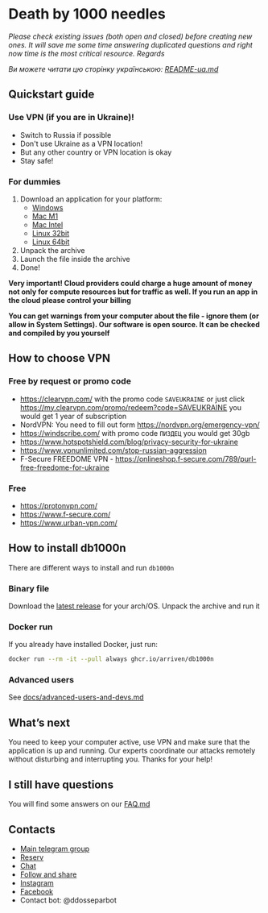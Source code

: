 # Death by 1000 needles

_Please check existing issues (both open and closed) before creating new ones. It will save me some time answering duplicated questions and right now time is the most critical resource. Regards_

_Ви можете читати цю сторінку українською: [README-ua.md](README-ua.md)_

## Quickstart guide

### Use VPN (if you are in Ukraine)!

- Switch to Russia if possible
- Don't use Ukraine as a VPN location!
- But any other country or VPN location is okay
- Stay safe!

### For dummies

1. Download an application for your platform:
   - [Windows](https://github.com/Arriven/db1000n/releases/download/v0.5.17/db1000n-v0.5.17-windows-386.zip)
   - [Mac M1](https://github.com/Arriven/db1000n/releases/download/v0.5.17/db1000n-v0.5.17-darwin-arm64.tar.gz)
   - [Mac Intel](https://github.com/Arriven/db1000n/releases/download/v0.5.17/db1000n-v0.5.17-darwin-amd64.tar.gz)
   - [Linux 32bit](https://github.com/Arriven/db1000n/releases/download/v0.5.17/db1000n-v0.5.17-linux-386.zip)
   - [Linux 64bit](https://github.com/Arriven/db1000n/releases/download/v0.5.17/db1000n-v0.5.17-linux-amd64.tar.gz)
2. Unpack the archive
3. Launch the file inside the archive
4. Done!

**Very important! Cloud providers could charge a huge amount of money not only for compute resources but for traffic as well. If you run an app in the cloud please control your billing**

**You can get warnings from your computer about the file - ignore them (or allow in System Settings). Our software is open source. It can be checked and compiled by you yourself**

## How to choose VPN

### Free by request or promo code

- https://clearvpn.com/ with the promo code `SAVEUKRAINE` or just click https://my.clearvpn.com/promo/redeem?code=SAVEUKRAINE you would get 1 year of subscription
- NordVPN: You need to fill out form https://nordvpn.org/emergency-vpn/
- https://windscribe.com/ with promo code `ПИЗДЕЦ` you would get 30gb
- https://www.hotspotshield.com/blog/privacy-security-for-ukraine
- https://www.vpnunlimited.com/stop-russian-aggression
- F-Secure FREEDOME VPN - https://onlineshop.f-secure.com/789/purl-free-freedome-for-ukraine

### Free

- https://protonvpn.com/
- https://www.f-secure.com/
- https://www.urban-vpn.com/

## How to install db1000n

There are different ways to install and run `db1000n`

### Binary file

Download the [latest release](https://github.com/Arriven/db1000n/releases/latest) for your arch/OS.
Unpack the archive and run it

### Docker run

If you already have installed Docker, just run:

```bash
docker run --rm -it --pull always ghcr.io/arriven/db1000n
```

### Advanced users

See [docs/advanced-users-and-devs.md](docs/advanced-users-and-devs.md)

## What’s next

You need to keep your computer active, use VPN and make sure that the application is up and running.
Our experts coordinate our attacks remotely without disturbing and interrupting you.
Thanks for your help!

## I still have questions

You will find some answers on our [FAQ.md](FAQ.md)

## Contacts

- [Main telegram group](https://t.me/ddos_separ)
- [Reserv](https://t.me/+z_-Tk4zT4IxmNGQy)
- [Chat](https://t.me/+9GPKhDPGHPAzZjdi)
- [Follow and share](https://instagram.com/ddos_attack_separ)
- [Instagram](https://instagram.com/ddos_attack_separ)
- [Facebook](https://www.facebook.com/ddos.attack.separ)
- Contact bot: @ddosseparbot
